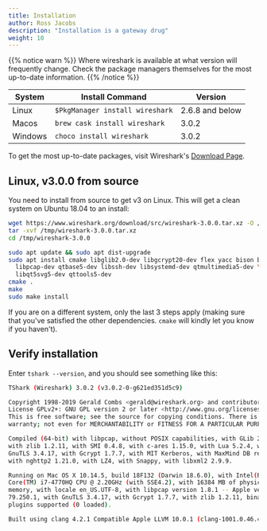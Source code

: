 ```yaml
---
title: Installation
author: Ross Jacobs
description: "Installation is a gateway drug"
weight: 10
---
```


{{% notice warn %}}
Where wireshark is available at what version will frequently change.
Check the package managers themselves for the most up-to-date information.
{{% /notice %}}

| System  | Install Command                 | Version         |
|---------|---------------------------------|-----------------|
| Linux   | `$PkgManager install wireshark` | 2.6.8 and below |
| Macos   | `brew cask install wireshark`   | 3.0.2           |
| Windows | `choco install wireshark`       | 3.0.2           |

To get the most up-to-date packages, visit Wireshark's [Download Page](https://www.wireshark.org/download.html).

## Linux, v3.0.0 from source

You need to install from source to get v3 on Linux. This will get a clean system on Ubuntu
18.04 to an install:

```bash
wget https://www.wireshark.org/download/src/wireshark-3.0.0.tar.xz -O /tmp/wireshark-3.0.0.tar.xz
tar -xvf /tmp/wireshark-3.0.0.tar.xz
cd /tmp/wireshark-3.0.0

sudo apt update && sudo apt dist-upgrade
sudo apt install cmake libglib2.0-dev libgcrypt20-dev flex yacc bison byacc \
  libpcap-dev qtbase5-dev libssh-dev libsystemd-dev qtmultimedia5-dev \
  libqt5svg5-dev qttools5-dev
cmake .
make
sudo make install
```

If you are on a different system, only the last 3 steps apply (making sure that
you've satisfied the other dependencies. `cmake` will kindly let you know if you
haven't).

## Verify installation

Enter `tshark --version`, and you should see something like this:

```bash
TShark (Wireshark) 3.0.2 (v3.0.2-0-g621ed351d5c9)

Copyright 1998-2019 Gerald Combs <gerald@wireshark.org> and contributors.
License GPLv2+: GNU GPL version 2 or later <http://www.gnu.org/licenses/old-licenses/gpl-2.0.html>
This is free software; see the source for copying conditions. There is NO
warranty; not even for MERCHANTABILITY or FITNESS FOR A PARTICULAR PURPOSE.

Compiled (64-bit) with libpcap, without POSIX capabilities, with GLib 2.37.6,
with zlib 1.2.11, with SMI 0.4.8, with c-ares 1.15.0, with Lua 5.2.4, with
GnuTLS 3.4.17, with Gcrypt 1.7.7, with MIT Kerberos, with MaxMind DB resolver,
with nghttp2 1.21.0, with LZ4, with Snappy, with libxml2 2.9.9.

Running on Mac OS X 10.14.5, build 18F132 (Darwin 18.6.0), with Intel(R)
Core(TM) i7-4770HQ CPU @ 2.20GHz (with SSE4.2), with 16384 MB of physical
memory, with locale en_US.UTF-8, with libpcap version 1.8.1 -- Apple version
79.250.1, with GnuTLS 3.4.17, with Gcrypt 1.7.7, with zlib 1.2.11, binary
plugins supported (0 loaded).

Built using clang 4.2.1 Compatible Apple LLVM 10.0.1 (clang-1001.0.46.4).
```
